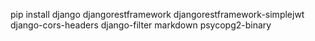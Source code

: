 pip install django djangorestframework djangorestframework-simplejwt django-cors-headers django-filter markdown psycopg2-binary